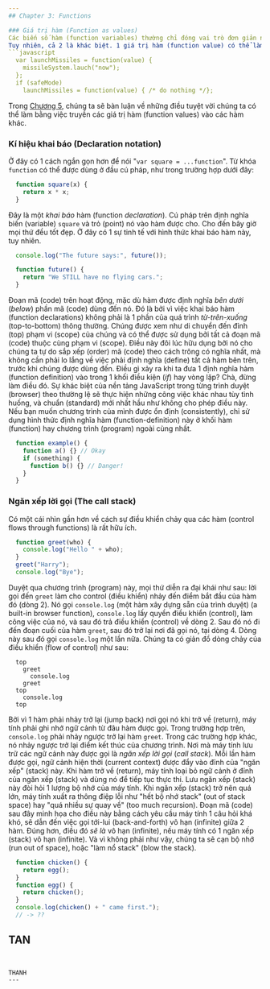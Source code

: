 ```yaml
---
## Chapter 3: Functions

### Giá trị hàm (Function as values)
Các biến số hàm (function variables) thường chỉ đóng vai trò đơn giản như tên cho 1 phần riêng biệt của chương trình. Các biến số như vậy, chỉ được định nghĩa 1 lần và không bao giờ thay đổi. Điều này làm chúng ta dễ nhầm lẫn giữa hàm (function) và tên của nó.
Tuy nhiên, cả 2 là khác biệt. 1 giá trị hàm (function value) có thể làm tất cả những thứ mà các giá trị (values) có thể làm - bạn có thể sử dụng nó trong các biểu thức tùy ý, chứ không phải đơn giản là gọi nó. Ta có thể lưu giá trị hàm (function value) ở 1 nơi mới, truyền nó như 1 đối số vào 1 hàm khác, và hơn thế nữa. Tương tự vậy, 1 biến có thể lưu trữ hàm như 1 biến bình thường và có thể được gán 1 giá trị mới, như:
```javascript
  var launchMissiles = function(value) {
    missileSystem.lauch("now");
  };
  if (safeMode)
    launchMissiles = function(value) { /* do nothing */};
```
Trong [Chương 5](), chúng ta sẽ bàn luận về những điều tuyệt vời chúng ta có thể làm bằng việc truyền các giá trị hàm (function values) vào các hàm khác.

### Kí hiệu khai báo (Declaration notation)
Ở đây có 1 cách ngắn gọn hơn để nói "`var square = ...function`". Từ khóa `function` có thể được dùng ở đầu cú pháp, như trong trường hợp dưới đây:
```javascript
  function square(x) {
    return x * x;
  }
```
Đây là một *khai báo* hàm (function *declaration*). Cú pháp trên định nghĩa biến (variable) `square` và trỏ (point) nó vào hàm được cho. Cho đến bây giờ mọi thứ đều tốt đẹp. Ở đây có 1 sự tinh tế với hình thức khai báo hàm này, tuy nhiên.
```javascript
  console.log("The future says:", future());

  function future() {
    return "We STILL have no flying cars.";
  }
```
Đoạn mã (code) trên hoạt động, mặc dù hàm được định nghĩa *bên dưới* (*below*) phần mã (code) dùng đến nó. Đó là bởi vì việc khai báo hàm (function declarations) không phải là 1 phần của quá trình *từ-trên-xuống* (top-to-bottom) thông thường. Chúng được xem như di chuyển đến đỉnh (top) phạm vi (scope) của chúng và có thể được sử dụng bởi tất cả đoạn mã (code) thuộc cùng phạm vi (scope). Điều này đôi lúc hữu dụng bởi nó cho chúng ta tự do sắp xếp (order) mã (code) theo cách trông có nghĩa nhất, mà không cần phải lo lắng về việc phải định nghĩa (define) tất cả hàm bên trên, trước khi chúng được dùng đến.
Điều gì xảy ra khi ta đưa 1 định nghĩa hàm (function definition) vào trong 1 khối điều kiện (*if*) hay vòng lặp? Chà, đừng làm điều đó. Sự khác biệt của nền tảng JavaScript trong từng trình duyệt (browser) theo thường lệ sẽ thực hiện những công việc khác nhau tùy tình huống, và chuẩn (standard) mới nhất hầu như không cho phép điều này. Nếu bạn muốn chương trình của mình được ổn định (consistently), chỉ sử dụng hình thức định nghĩa hàm (function-definition) này ở khối hàm (function) hay chương trình (program) ngoài cùng nhất.
```javascript
  function example() {
    function a() {} // Okay
    if (something) {
      function b() {} // Danger!
    }
  }
```

### Ngăn xếp lời gọi (The call stack)
Có một cái nhìn gần hơn về cách sự điều khiển chảy qua các hàm (control flows through functions) là rất hữu ích.
```javascript
  function greet(who) {
    console.log("Hello " + who);
  }
  greet("Harry");
  console.log("Bye");
```
Duyệt qua chương trình (program) này, mọi thứ diễn ra đại khái như sau: lời gọi đến `greet` làm cho control (điều khiển) nhảy đến điểm bắt đầu của hàm đó (dòng 2). Nó gọi `console.log` (một hàm xây dựng sẵn của trình duyệt) (a built-in browser function), `console.log` lấy quyền điều khiển (control), làm công việc của nó, và sau đó trả điều khiển (control) về dòng 2. Sau đó nó đi đến đoạn cuối của hàm `greet`, sau đó trở lại nơi đã gọi nó, tại dòng 4. Dòng này sau đó gọi `console.log` một lần nữa.
Chúng ta có giản đồ dòng chảy của điều khiển (flow of control) như sau:
```
  top
    greet
      console.log
    greet
  top
    console.log
  top
```
Bởi vì 1 hàm phải nhảy trở lại (jump back) nơi gọi nó khi trở về (return), máy tính phải ghi nhớ ngữ cảnh từ đâu hàm được gọi. Trong trường hợp trên, `console.log` phải nhảy ngược trở lại hàm `greet`. Trong các trường hợp khác, nó nhảy ngược trở lại điểm kết thúc của chương trình.
Nơi mà máy tính lưu trữ các ngữ cảnh này được gọi là *ngăn xếp lời gọi* (*call stack*). Mỗi lần hàm được gọi, ngữ cảnh hiện thời (current context) được đẩy vào đỉnh của "ngăn xếp" (stack) này. Khi hàm trở về (return), máy tính loại bỏ ngữ cảnh ở đỉnh của ngăn xếp (stack) và dùng nó để tiếp tục thực thi.
Lưu ngăn xếp (stack) này đòi hỏi 1 lượng bộ nhớ của máy tính. Khi ngăn xếp (stack) trở nên quá lớn, máy tính xuất ra thông điệp lỗi như "hết bộ nhớ stack" (out of stack space) hay "quá nhiều sự quay về" (too much recursion). Đoạn mã (code) sau đây minh họa cho điều này bằng cách yêu cầu máy tính 1 câu hỏi khá khó, sẽ dẫn đến việc gọi tới-lui (back-and-forth) vô hạn (infinite) giữa 2 hàm. Đúng hơn, điều đó *sẽ là* vô hạn (infinite), nếu máy tính có 1 ngăn xếp (stack) vô hạn (infinite). Và vì không phải như vậy, chúng ta sẽ cạn bộ nhớ (run out of space), hoặc "làm nổ stack" (blow the stack).
```javascript
  function chicken() {
    return egg();
  }
  function egg() {
    return chicken();
  }
  console.log(chicken() + " came first.");
  // -> ??
```

TAN
---
```


THANH
---
